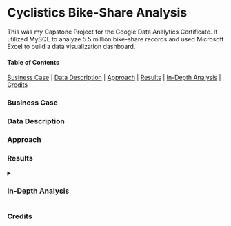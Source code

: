 # Cyclistics Bike-Share Analysis

This was my Capstone Project for the Google Data Analytics Certificate. It utilized MySQL to analyze 5.5 million bike-share records and used Microsoft Excel to build a data visualization dashboard.


#### Table of Contents
[Business Case](#business-case) | 
[Data Description](#data-description) | 
[Approach](#approach) | 
[Results](#results) | 
[In-Depth Analysis](#in-depth-analysis) | 
[Credits](#credits)

<!-- Insert Banner photo of dashboard -->

### Business Case


### Data Description



### Approach

### Results

<details>
  <summary><h3>In-Depth Analysis</h3></summary>
  
  This is the more in-depth longer version of the process
  
  #### Table of Contents
  [Ask](#ask) | 
  [Prepare](#prepare) | 
  [Process](#process) | 
  [Analyze](#analyze) | 
  [Share](#share) | 
  [Further Considerations](#further-considerations)
  
  ### Ask
  
  **What is the problem you are trying to resolve?**
  
  **How can your insights drive business decisions?**
  
  ### Prepare
  
  **Where is your data located?**
  
  **How is the data organized?**
  
  **Are there issues with bias or credibility in this data? Does your data ROCCC?**
  
  **How are you addressing licensing, privacy, security, and accessibility?**
  
  **How did you verify the data's integrity?**
  
  **How does it help you answer the question?**
  
  **Are there any problems with the data?**
  
  ### Process
  
  **What tools are you using and why?**
  
  **Have you ensured your data's integrity?**
  
  **What steps have you taken to ensure your data is clean?**
  
  **How can you verify that your data is clean and ready to analyze?**
  
  **Have you documented your cleaning process so you can review and share those results?**
  
  ### Analyze
  
  **How should you organize your data to perform an analysis on it?**
  
  **Has your data been properly formatted?**
  
  **What surprises did you discover in your data?**
  
  **What trends or relationships did you find in your data?**
  
  **How will these insights help answer your business questions?**
  
  ### Share
  
  **Were you able to answer the question of how annual members and casual riders use Cyclistic bikes differently?**
  
  **What story does your data tell?**
  
  **How do your findings relate to your original question?**
  
  **Who is your audience? What is the best way to communicate with them?**
  
  **Can data visualization help you share your findings?**
  
  **Is your presentation accessible to your audience?**
  
  ### Further Considerations
  
  **What is your final conclusion based on your analysis?**
  
  **How could your team and business apply your insights?**
  
  **What next steps would you or your stakeholders take based on your findings?**
  
  **Is there additional data you could use to expand your findings?**
  
  </details>
  
 ### Credits
